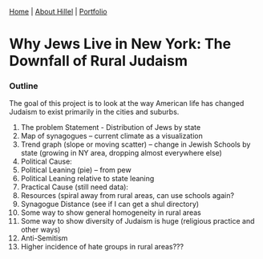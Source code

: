 [Home](https://hhochszt.github.io/94870-Portfolio) | [About Hillel](AboutHillel.md) | [Portfolio](Portfolio.md)

# Why Jews Live in New York: The Downfall of Rural Judaism

### Outline
The goal of this project is to look at the way American life has changed Judaism to exist primarily in the cities and suburbs.

1.	The problem Statement - Distribution of Jews by state
  1.	Map of synagogues – current climate as a visualization
  1.	Trend graph (slope or moving scatter) – change in Jewish Schools by state (growing in NY area, dropping almost everywhere else)
1.	Political Cause:
  1.	Political Leaning (pie) – from pew
  1.	Political Leaning relative to state leaning
1.	Practical Cause (still need data):
  1.	Resources (spiral away from rural areas, can use schools again?
  1.	Synagogue Distance (see if I can get a shul directory)
  1.	Some way to show general homogeneity in rural areas
1.	Some way to show diversity of Judaism is huge (religious practice and other ways)
1.	Anti-Semitism
  1.	Higher incidence of hate groups in rural areas???
